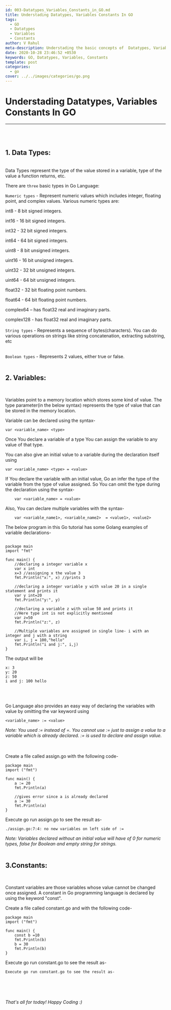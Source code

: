 ```yaml
---
id: 003-Datatypes_Variables_Constants_in_GO.md
title: Understading Datatypes, Variables Constants In GO
tags:
  - GO
  - Datatypes
  - Variables
  - Constants
author: V Rahul
meta-description: Understading the basic concepts of  Datatypes, Variables Constants In GO language.
date: 2020-10-28 23:46:52 +0530
keywords: GO, Datatypes, Variables, Constants
template: post
categories:
  - go
cover: ../../images/categories/go.png
---
```


# Understading Datatypes, Variables Constants In GO
***
<br>
<br>

## 1. Data Types:
<br>
Data Types represent the type of the value stored in a variable, type of the value a function returns, etc.

There are `three` basic types in Go Language:

`Numeric types` - Represent numeric values which includes integer, floating point, and complex values. Various numeric types are:

int8 - 8 bit signed integers.

int16 - 16 bit signed integers.

int32 - 32 bit signed integers.

int64 - 64 bit signed integers.

uint8 - 8 bit unsigned integers.

uint16 - 16 bit unsigned integers.

uint32 - 32 bit unsigned integers.

uint64 - 64 bit unsigned integers.

float32 - 32 bit floating point numbers.

float64 - 64 bit floating point numbers.

complex64 – has float32 real and imaginary parts.

complex128 - has float32 real and imaginary parts.
<br>
<br>
`String types` - Represents a sequence of bytes(characters). You can do various operations on strings like string concatenation, extracting substring, etc
<br>
<br>

`Boolean types` - Represents 2 values, either true or false.
<br>
<br>

## 2. Variables:
<br>

Variables point to a memory location which stores some kind of value. The type parameter(in the below syntax) represents the type of value that can be stored in the memory location.

Variable can be declared using the syntax-

```
var <variable_name> <type>
```

Once You declare a variable of a type You can assign the variable to any value of that type.

You can also give an initial value to a variable during the declaration itself using


```
var <variable_name> <type> = <value>
```

If You declare the variable with an initial value, Go an infer the type of the variable from the type of value assigned. So You can omit the type during the declaration using the syntax-

```
    var <variable_name> = <value>
```

Also, You can declare multiple variables with the syntax-
```
    var <variable_name1>, <variable_name2>  = <value1>, <value2>
```

The below program in this Go tutorial has some Golang examples of variable declarations-

```

package main
import "fmt"

func main() {
    //declaring a integer variable x
    var x int
    x=3 //assigning x the value 3 
    fmt.Println("x:", x) //prints 3
    
    //declaring a integer variable y with value 20 in a single statement and prints it
    var y int=20
    fmt.Println("y:", y)
    
    //declaring a variable z with value 50 and prints it
    //Here type int is not explicitly mentioned 
    var z=50
    fmt.Println("z:", z)
    
    //Multiple variables are assigned in single line- i with an integer and j with a string
    var i, j = 100,"hello"
    fmt.Println("i and j:", i,j)
}
```
The output will be

```
x: 3
y: 20
z: 50
i and j: 100 hello
```
<br>
<br>

Go Language also provides an easy way of declaring the variables with value by omitting the var keyword using

    <variable_name> := <value>

*Note: You used := instead of =. You cannot use := just to assign a value to a variable which is already declared. := is used to declare and assign value.*

<br>
<br>
Create a file called assign.go with the following code-

```
package main
import ("fmt")

func main() {
	a := 20
	fmt.Println(a)

	//gives error since a is already declared
	a := 30
	fmt.Println(a)
}
```
Execute go run assign.go to see the result as-
```
./assign.go:7:4: no new variables on left side of :=	
```

*Note: Variables declared without an initial value will have of 0 for numeric types, false for Boolean and empty string for strings.*
<br>
<br>

## 3.Constants:

<br>

Constant variables are those variables whose value cannot be changed once assigned. A constant in Go programming language is declared by using the keyword "const".

Create a file called constant.go and with the following code-

```
package main
import ("fmt")

func main() {
	const b =10
	fmt.Println(b)
	b = 30
	fmt.Println(b)
}
```

Execute go run constant.go to see the result as-

```
Execute go run constant.go to see the result as-
```

<br>
<br>
<br>

*That's all for today! Happy Coding :)*